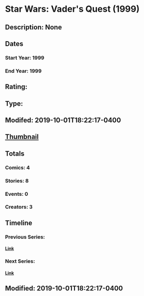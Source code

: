 # Star Wars: Vader's Quest (1999)
## Description: None
## Dates
### Start Year: 1999
### End Year: 1999
## Rating: 
## Type: 
## Modifed: 2019-10-01T18:22:17-0400
## [Thumbnail](http://i.annihil.us/u/prod/marvel/i/mg/3/90/5d9399501e1a4.jpg)
## Totals
### Comics: 4
### Stories: 8
### Events: 0
### Creators: 3
## Timeline
### Previous Series: 
#### [Link]()
### Next Series: 
#### [Link]()
## Modified: 2019-10-01T18:22:17-0400